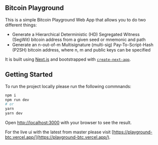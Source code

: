 ## Bitcoin Playground

This is a simple Bitcoin Playground Web App that allows you to do two different things:
- Generate a Hierarchical Deterministic (HD) Segregated Witness (SegWit) bitcoin address from a given seed or mnemonic and path
- Generate an n-out-of-m Multisignature (multi-sig) Pay-To-Script-Hash (P2SH) bitcoin address, where n, m and public keys can be specified

It is built using [Next.js](https://nextjs.org/) and bootstrapped with [`create-next-app`](https://github.com/vercel/next.js/tree/canary/packages/create-next-app).

## Getting Started

To run the project locally please run the following commnands:

```bash
npm i
npm run dev
# or
yarn
yarn dev
```

Open [http://localhost:3000](http://localhost:3000) with your browser to see the result.

For the live ui with the latest from master please visit [https://playground-btc.vercel.app/](https://playground-btc.vercel.app/).



